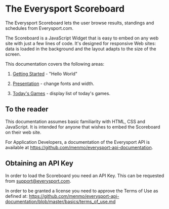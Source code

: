 # The Everysport Scoreboard

The Everysport Scoreboard lets the user browse results, standings and schedules from Everysport.com. 

The Scoreboard is a JavaScript Widget that is easy to embed on any web site with just a few lines of code. It's designed for responsive Web sites: data is loaded in the background and the layout adapts to the size of the screen. 

This documentation covers the following areas:
1. [Getting Started](/getting-started.md) - "Hello World"

2. [Presentation](/presentation.md) - change fonts and width.

3. [Today's Games](/games-of-today.md) - display list of today's games.


## To the reader
This documentation assumes basic familiarity with HTML, CSS and JavaScript. It is intended for anyone that wishes to embed the Scoreboard on their web site.   

For Application Developers, a documentation of the Everysport API is available at https://github.com/menmo/everysport-api-documentation.


## Obtaining an API Key
In order to load the Scoreboard you need an API Key. This can be requested from support@everysport.com. 

In order to be granted a license you need to approve the Terms of Use as defined at:
https://github.com/menmo/everysport-api-documentation/blob/master/basics/terms_of_use.md


